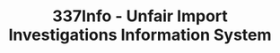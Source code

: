 ---
bigquery: https://console.cloud.google.com/bigquery?p=patents-public-data&d=usitc_investigations&page=dataset&project=sheets-management-319211
citation: US International Trade Commission 337Info Unfair Import Investigations Information
  System
contributors: US International Trade Comission
cost: None
description: US International Trade Commission 337Info Unfair Import Investigations
  Information System contains data on investigations done under Section 337. Section
  337 declares the infringement of certain statutory intellectual property rights
  and other forms of unfair competition in import trade to be unlawful practices.
  Most Section 337 investigations involve allegations of patent or registered trademark
  infringement.
documentation: FAQ and tutorial available on the site
last_edit: 04/08/2022, 19:32:36
location: https://pubapps2.usitc.gov/337external/
maintained_by: US International Trade Comission
schema_fields:
- dateComplaintFiled
- dateCreated
- finalIdOnViolationDue
- invUnfairAct
- endDateMarkmanHearing
- patentNumbers
- finalDetViolation
- ouiiParticipation
- teoReliefGranted
- id
- investigationNo
- patentNumber
- publication_number
- finalDetNoViolation
- issueDateOtherNonFinal
- htsNumbers
- docketNo
- scheduledStartDateEvidHear
- teoIdIssueDate
- investigationType
- teoIdDueDate
- currentActiveALJ
- lastUpdated
- teoProceedingInvolved
- cafcAppeals
- ouiiAttorney
- finalIdOnViolationIssue
- actualEndDateEvidHear
- gcAttorney
- targetDate
- aljAssigned
- dateOfPublicationFrNotice
- trademarkNumbers
- complainant
- title
- markmanHearing
- scheduledEndDateEvidHear
- copyrightNumbers
- actualStartDateEvidHear
- currentStatus
- internalRemand
- investigationTermDate
- startDateMarkmanHearing
- respondent
shortname: unfair_import_investigations
tags:
- import
- legal
- trade
timeframe: 2008-2021 (prior to 2008 downloadable as a JSON file)
title: 337Info - Unfair Import Investigations Information System
uuid: 2721f5ec-e599-4890-9265-9706719fc71e
---